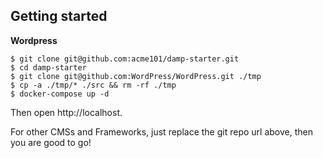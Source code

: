 ## Getting started

**Wordpress**

```
$ git clone git@github.com:acme101/damp-starter.git
$ cd damp-starter
$ git clone git@github.com:WordPress/WordPress.git ./tmp
$ cp -a ./tmp/* ./src && rm -rf ./tmp
$ docker-compose up -d
```

Then open http://localhost.

For other CMSs and Frameworks, just replace the git repo url above, then you are good to go!
